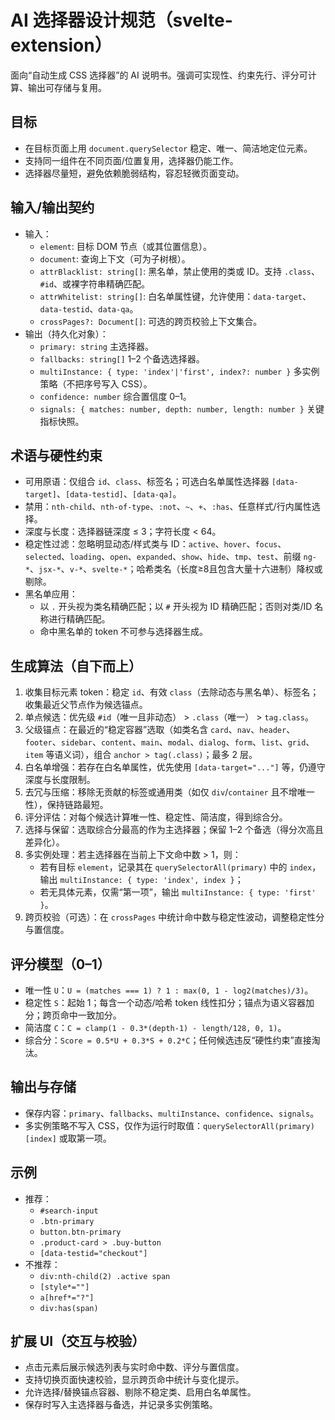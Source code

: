 # AI 选择器设计规范（svelte-extension）

面向“自动生成 CSS 选择器”的 AI 说明书。强调可实现性、约束先行、评分可计算、输出可存储与复用。

## 目标

- 在目标页面上用 `document.querySelector` 稳定、唯一、简洁地定位元素。
- 支持同一组件在不同页面/位置复用，选择器仍能工作。
- 选择器尽量短，避免依赖脆弱结构，容忍轻微页面变动。

## 输入/输出契约

- 输入：
  - `element`: 目标 DOM 节点（或其位置信息）。
  - `document`: 查询上下文（可为子树根）。
  - `attrBlacklist: string[]`: 黑名单，禁止使用的类或 ID。支持 `.class`、`#id`、或裸字符串精确匹配。
  - `attrWhitelist: string[]`: 白名单属性键，允许使用：`data-target`、`data-testid`、`data-qa`。
  - `crossPages?: Document[]`: 可选的跨页校验上下文集合。
- 输出（持久化对象）：
  - `primary: string` 主选择器。
  - `fallbacks: string[]` 1–2 个备选选择器。
  - `multiInstance: { type: 'index'|'first', index?: number }` 多实例策略（不把序号写入 CSS）。
  - `confidence: number` 综合置信度 0–1。
  - `signals: { matches: number, depth: number, length: number }` 关键指标快照。

## 术语与硬性约束

- 可用原语：仅组合 `id`、`class`、标签名；可选白名单属性选择器 `[data-target]`、`[data-testid]`、`[data-qa]`。
- 禁用：`nth-child`、`nth-of-type`、`:not`、`~`、`+`、`:has`、任意样式/行内属性选择。
- 深度与长度：选择器链深度 ≤ 3；字符长度 < 64。
- 稳定性过滤：忽略明显动态/样式类与 ID：`active`、`hover`、`focus`、`selected`、`loading`、`open`、`expanded`、`show`、`hide`、`tmp`、`test`、前缀 `ng-*`、`jsx-*`、`v-*`、`svelte-*`；哈希类名（长度≥8且包含大量十六进制）降权或剔除。
- 黑名单应用：
  - 以 `.` 开头视为类名精确匹配；以 `#` 开头视为 ID 精确匹配；否则对类/ID 名称进行精确匹配。
  - 命中黑名单的 token 不可参与选择器生成。

## 生成算法（自下而上）

1. 收集目标元素 token：稳定 `id`、有效 `class`（去除动态与黑名单）、标签名；收集最近父节点作为候选锚点。
2. 单点候选：优先级 `#id`（唯一且非动态） > `.class`（唯一） > `tag.class`。
3. 父级锚点：在最近的“稳定容器”选取（如类名含 `card`、`nav`、`header`、`footer`、`sidebar`、`content`、`main`、`modal`、`dialog`、`form`、`list`、`grid`、`item` 等语义词），组合 `anchor > tag(.class)`；最多 2 层。
4. 白名单增强：若存在白名单属性，优先使用 `[data-target="..."]` 等，仍遵守深度与长度限制。
5. 去冗与压缩：移除无贡献的标签或通用类（如仅 `div`/`container` 且不增唯一性），保持链路最短。
6. 评分评估：对每个候选计算唯一性、稳定性、简洁度，得到综合分。
7. 选择与保留：选取综合分最高的作为主选择器；保留 1–2 个备选（得分次高且差异化）。
8. 多实例处理：若主选择器在当前上下文命中数 > 1，则：
   - 若有目标 `element`，记录其在 `querySelectorAll(primary)` 中的 `index`，输出 `multiInstance: { type: 'index', index }`；
   - 若无具体元素，仅需“第一项”，输出 `multiInstance: { type: 'first' }`。
9. 跨页校验（可选）：在 `crossPages` 中统计命中数与稳定性波动，调整稳定性分与置信度。

## 评分模型（0–1）

- 唯一性 `U`：`U = (matches === 1) ? 1 : max(0, 1 - log2(matches)/3)`。
- 稳定性 `S`：起始 1；每含一个动态/哈希 token 线性扣分；锚点为语义容器加分；跨页命中一致加分。
- 简洁度 `C`：`C = clamp(1 - 0.3*(depth-1) - length/128, 0, 1)`。
- 综合分：`Score = 0.5*U + 0.3*S + 0.2*C`；任何候选违反“硬性约束”直接淘汰。

## 输出与存储

- 保存内容：`primary`、`fallbacks`、`multiInstance`、`confidence`、`signals`。
- 多实例策略不写入 CSS，仅作为运行时取值：`querySelectorAll(primary)[index]` 或取第一项。

## 示例

- 推荐：
  - `#search-input`
  - `.btn-primary`
  - `button.btn-primary`
  - `.product-card > .buy-button`
  - `[data-testid="checkout"]`
- 不推荐：
  - `div:nth-child(2) .active span`
  - `[style*=""]`
  - `a[href*="?"]`
  - `div:has(span)`

## 扩展 UI（交互与校验）

- 点击元素后展示候选列表与实时命中数、评分与置信度。
- 支持切换页面快速校验，显示跨页命中统计与变化提示。
- 允许选择/替换锚点容器、剔除不稳定类、启用白名单属性。
- 保存时写入主选择器与备选，并记录多实例策略。
